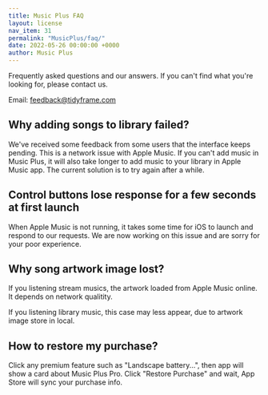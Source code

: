 ```yaml
---
title: Music Plus FAQ
layout: license
nav_item: 31
permalink: "MusicPlus/faq/"
date: 2022-05-26 00:00:00 +0000
author: Music Plus
---
```


Frequently asked questions and our answers. If you can't find what you're looking for, please contact us.

Email: [feedback@tidyframe.com](mailto:feedback@tidyframe.com)

## Why adding songs to library failed?

We've received some feedback from some users that the interface keeps pending. This is a network issue with Apple Music. If you can't add music in Music Plus, it will also take longer to add music to your library in Apple Music app. The current solution is to try again after a while.

## Control buttons lose response for a few seconds at first launch

When Apple Music is not running, it takes some time for iOS to launch and respond to our requests. We are now working on this issue and are sorry for your poor experience.

## Why song artwork image lost?

If you listening stream musics, the artwork loaded from Apple Music online. It depends on network qualitity.

If you listening library music, this case may less appear, due to artwork image store in local.

## How to restore my purchase?

Click any premium feature such as "Landscape battery...", then app will show a card about Music Plus Pro. Click "Restore Purchase" and wait, App Store will sync your purchase info.

